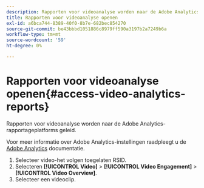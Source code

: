 ```yaml
---
description: Rapporten voor videoanalyse worden naar de Adobe Analytics-rapportageplatforms geleid.
title: Rapporten voor videoanalyse openen
exl-id: a6bca744-8389-40f0-8b7e-682bec854270
source-git-commit: be43bbbd1051886c8979ff590a3197b2a7249b6a
workflow-type: tm+mt
source-wordcount: '59'
ht-degree: 0%

---
```


# Rapporten voor videoanalyse openen{#access-video-analytics-reports}

Rapporten voor videoanalyse worden naar de Adobe Analytics-rapportageplatforms geleid.

Voor meer informatie over Adobe Analytics-instellingen raadpleegt u de [Adobe Analytics](https://microsite.omniture.com/t2/help/en_US/reference/) documentatie.
1. Selecteer video-het volgen toegelaten RSID.
1. Selecteren **[!UICONTROL Video]** > **[!UICONTROL Video Engagement]** > **[!UICONTROL Video Overview]**.
1. Selecteer een videoclip.
